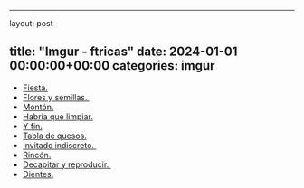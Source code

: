 
---
layout: post

title:  "Imgur - ftricas"
date:   2024-01-01 00:00:00+00:00
categories: imgur
---
*  [Fiesta.](https://imgur.com/a/4CtGmPy)
*  [Flores y semillas. ](https://imgur.com/a/df43rdl)
*  [Montón.](https://imgur.com/a/9cAnQ2r)
*  [Habría que limpiar.](https://imgur.com/a/AwAt4jO)
*  [Y fin.](https://imgur.com/a/Wi0hMT6)
*  [Tabla de quesos.](https://imgur.com/a/jgKTAY8)
*  [Invitado indiscreto. ](https://imgur.com/a/33Fycyl)
*  [Rincón.](https://imgur.com/a/zBTWz5o)
*  [Decapitar y reproducir. ](https://imgur.com/a/Gzr5VLK)
*  [Dientes.](https://imgur.com/a/w8ra4vV)
